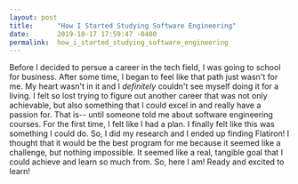 ```yaml
---
layout: post
title:      "How I Started Studying Software Engineering"
date:       2019-10-17 17:59:47 -0400
permalink:  how_i_started_studying_software_engineering
---
```



Before I decided to persue a career in the tech field, I was going to school for business. After some time, I began to feel like that path just wasn't for me. My heart wasn't in it and I *definitely* couldn't see myself doing it for a living. I felt so lost trying to figure out another career that was not only achievable, but also something that I could excel in and really have a passion for. That is-- until someone told me about software engineering courses. For the first time, I felt like I had a plan. I finally felt like this was something I could do. So, I did my research and I ended up finding Flatiron! I thought that it would be the best program for me because it seemed like a challenge, but nothing impossible. It seemed like a real, tangible goal that I could achieve and learn so much from. So, here I am! Ready and excited to learn!

